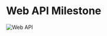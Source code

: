 # Web API Milestone

![Web API](https://github.com/jbrooks036/dotnet_curriculum/tree/master/4-web-api/webapi.png)